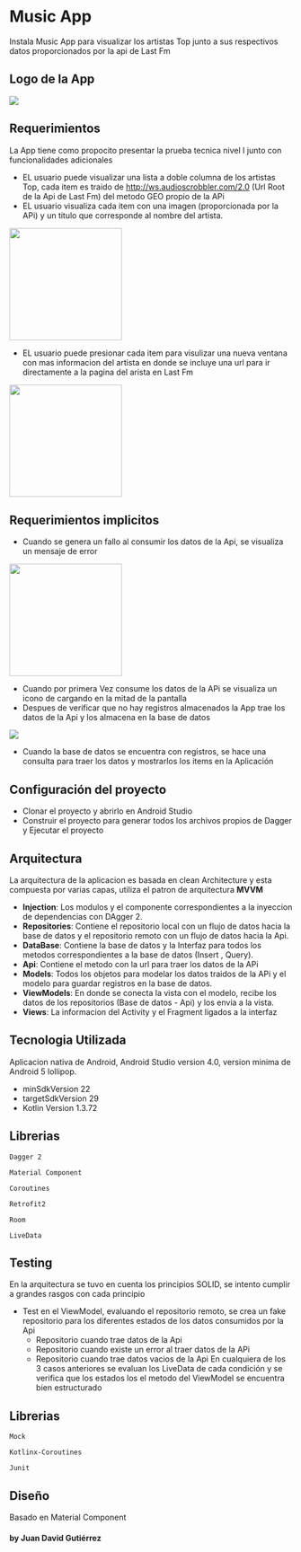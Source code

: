 # Music App

Instala Music App para visualizar los artistas Top junto a sus respectivos datos proporcionados por la api de Last Fm

## Logo de la App
<img src="https://user-images.githubusercontent.com/31577004/91366692-10d49a00-e7ca-11ea-9d0c-53e96c5b3c4c.png" widh="200" />

## Requerimientos
La App tiene como propocito presentar la prueba tecnica nivel I junto con funcionalidades adicionales

* EL usuario puede visualizar una lista a doble columna de los artistas Top, cada item es traido de http://ws.audioscrobbler.com/2.0 (Url Root de la Api de Last Fm) del metodo GEO propio de la APi
* EL usuario visualiza cada item con una imagen (proporcionada por la APi) y un titulo que corresponde al nombre del artista.
<img src="https://user-images.githubusercontent.com/31577004/91367700-c30d6100-e7cc-11ea-8788-6403010b1619.jpeg" width="200" />

* EL usuario puede presionar cada item para visulizar una nueva ventana con mas informacion del artista en donde se incluye una url para ir directamente a la pagina del arista en Last Fm
<img src="https://user-images.githubusercontent.com/31577004/91367742-e0422f80-e7cc-11ea-8d5d-c4a62b38ec4e.jpeg" width="200" />

## Requerimientos implicitos 
* Cuando se genera un fallo al consumir los datos de la Api, se visualiza un mensaje de error

<img src="https://user-images.githubusercontent.com/31577004/91368268-4085a100-e7ce-11ea-9739-f3eea21248f7.jpeg" width="200" />

* Cuando por primera Vez consume los datos de la APi se visualiza un icono de cargando en la mitad de la pantalla 
* Despues de verificar que no hay registros almacenados la App trae los datos de la Api y los almacena en la base de datos

<img src="https://user-images.githubusercontent.com/31577004/91368506-e76a3d00-e7ce-11ea-86e1-754f728090e7.PNG"/>

* Cuando la base de datos se encuentra con registros, se hace una consulta para traer los datos y mostrarlos los items en la Aplicación

## Configuración del proyecto
* Clonar el proyecto y abrirlo en Android Studio
* Construir el proyecto para generar todos los archivos propios de Dagger y Ejecutar el proyecto

## Arquitectura
La arquitectura de la aplicacion es basada en clean Architecture y esta compuesta por varias capas, utiliza el patron de arquitectura **MVVM** 

* **Injection**: Los modulos y el componente correspondientes a la inyeccion de dependencias con DAgger 2.
* **Repositories**: Contiene el repositorio local con un flujo de datos hacia la  base de datos y el repositorio remoto con un flujo de datos hacia la Api.
* **DataBase**: Contiene la base de datos y la Interfaz para todos los metodos correspondientes a la base de datos (Insert , Query).
* **Api**: Contiene el metodo con la url para traer los datos de la APi
* **Models**: Todos los objetos para modelar los datos traidos de la APi y el modelo para guardar registros en la base de datos.
* **ViewModels**: En donde se conecta la vista con el modelo, recibe los datos de los repositorios (Base de datos - Api) y los envia a la vista.
* **Views**: La informacion del Activity y el Fragment ligados a la interfaz

## Tecnologia Utilizada

Aplicacion nativa de Android, Android Studio version 4.0, version minima de Android 5 lollipop.

* minSdkVersion 22
* targetSdkVersion 29
* Kotlin Version 1.3.72


## Librerias

```
Dagger 2

Material Component

Coroutines

Retrofit2

Room

LiveData

```

## Testing
En la arquitectura se tuvo en cuenta los principios SOLID, se intento cumplir a grandes rasgos con cada principio

* Test en el ViewModel, evaluando el repositorio remoto, se crea un fake repositorio para los diferentes estados de los datos consumidos por la Api
    * Repositorio cuando trae datos de la Api
    * Repositorio cuando existe un error al traer datos de la APi
    * Repositorio cuando trae datos vacios de la Api
En cualquiera de los 3 casos anteriores se evaluan los LiveData de cada condición y se verifica que los estados los el metodo del ViewModel se encuentra bien estructurado

## Librerias


```
Mock

Kotlinx-Coroutines

Junit

```
 
## Diseño 
Basado en Material Component



#### by Juan David Gutiérrez



  
